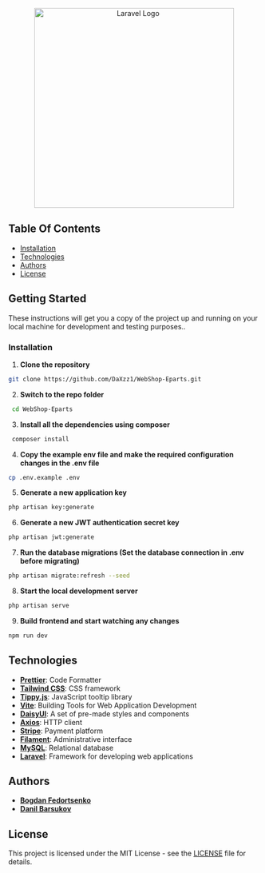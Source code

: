 <p align="center"><a href="https://laravel.com" target="_blank"><img src="https://raw.githubusercontent.com/laravel/art/master/logo-lockup/5%20SVG/2%20CMYK/1%20Full%20Color/laravel-logolockup-cmyk-red.svg" width="400" alt="Laravel Logo"></a></p>


## Table Of Contents
-   [Installation](https://github.com/DaXzz1/WebShop-Eparts#installation)
-   [Technologies](https://github.com/DaXzz1/WebShop-Eparts#technologies)
-   [Authors](https://github.com/DaXzz1/WebShop-Eparts#authors)
-   [License](https://github.com/DaXzz1/WebShop-Eparts#license)

## Getting Started

These instructions will get you a copy of the project up and running on your local machine for development and testing purposes..

### Installation

1. <b>Clone the repository</b>
```bash
git clone https://github.com/DaXzz1/WebShop-Eparts.git
```
2. <b>Switch to the repo folder</b>
```bash
 cd WebShop-Eparts
 ```
3. <b>Install all the dependencies using composer</b>
```bash
 composer install
```
4. <b>Copy the example env file and make the required configuration changes in the .env file</b>
```bash
cp .env.example .env
```
5. <b>Generate a new application key</b>
```bash
php artisan key:generate
```
6. <b>Generate a new JWT authentication secret key</b>
```bash
php artisan jwt:generate
```
7. <b>Run the database migrations (Set the database connection in .env before migrating)</b>
```bash
php artisan migrate:refresh --seed
```
8. <b>Start the local development server</b>
```bash
php artisan serve
```
9. <b>Build frontend and start watching any changes</b>
```bash
npm run dev
```

## Technologies

-   **[Prettier](https://prettier.io/)**: Code Formatter
-   **[Tailwind CSS](https://tailwindcss.com/)**: CSS framework
-   **[Tippy.js](https://atomiks.github.io/tippyjs/)**: JavaScript tooltip library
-   **[Vite](https://vitejs.dev/)**: Building Tools for Web Application Development
-   **[DaisyUI](https://daisyui.com/)**: A set of pre-made styles and components
-   **[Axios](https://axios-http.com/)**: HTTP client
-   **[Stripe](https://stripe.com/)**: Payment platform
-   **[Filament](https://filamentapp.com/)**: Administrative interface
-   **[MySQL](https://www.mysql.com/)**: Relational database
-   **[Laravel](https://laravel.com/)**: Framework for developing web applications

## Authors

-   **[Bogdan Fedortsenko](https://github.com/DaXzz1)**
-   **[Danil Barsukov](https://github.com/Nell0w)**

## License

This project is licensed under the MIT License - see the [LICENSE](https://github.com/DaXzz1/WebShop-Eparts/blob/main/LICENSE) file for details.
